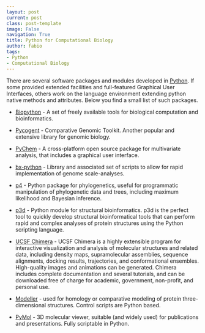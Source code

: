 ```yaml
---
layout: post
current: post
class: post-template
image: False
navigation: True
title: Python for Computational Biology
author: fabio
tags:
- Python
- Computational Biology
---
```


There are several software packages and modules developed in [Python](http://www.python.org/). If some provided extended facilities and full-featured Graphical User Interfaces, others work on the language environment extending python native methods and attributes. Below you find a small list of such packages.  

* [Biopython](http://biopython.org/wiki/Main_Page) - A set of freely available tools for biological computation and bioinformatics.

* [Pycogent](http://pycogent.sourceforge.net/) - Comparative Genomic Toolkit. Another popular and extensive library for genomic biology.

* [PyChem](http://pychem.sourceforge.net/) - A cross-platform open source package for multivariate analysis, that includes a graphical user interface.

* [bx-python](https://bitbucket.org/james_taylor/bx-python/wiki/Home) - Library and associated set of scripts to allow for rapid implementation of genome scale-analyses.

* [p4](http://www.bmnh.org/web_users/pf/p4.html) - Python package for phylogenetics, useful for programmatic manipulation of phylogenetic data and trees, including maximum likelihood and Bayesian inference.

* [p3d](http://p3d.fufezan.net/) - Python module for structural bioinformatics. p3d is the perfect tool to quickly develop structural bioinformatical tools that can perform rapid and complex analyses of protein structures using the Python scripting language.

* [UCSF Chimera](http://www.cgl.ucsf.edu/chimera/) - UCSF Chimera is a highly extensible program for interactive visualization and analysis of molecular structures and related data, including density maps, supramolecular assemblies, sequence alignments, docking results, trajectories, and conformational ensembles. High-quality images and animations can be generated. Chimera includes complete documentation and several tutorials, and can be downloaded free of charge for academic, government, non-profit, and personal use.

* [Modeller](http://salilab.org/modeller/) - used for homology or comparative modeling of protein three-dimensional structures. Control scripts are Python based.

* [PyMol](http://www.pymol.org/) - 3D molecular viewer, suitable (and widely used) for publications and presentations. Fully scriptable in Python.
